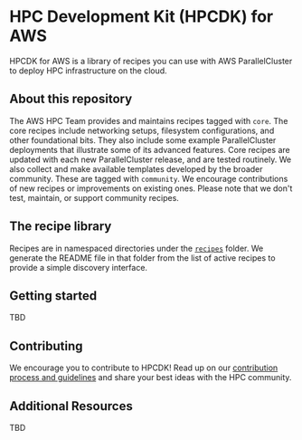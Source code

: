 # HPC Development Kit (HPCDK) for AWS

HPCDK for AWS is a library of recipes you can use with AWS ParallelCluster to deploy HPC infrastructure on the cloud.

## About this repository

The AWS HPC Team provides and maintains recipes tagged with `core`. The core recipes include  networking setups, filesystem configurations, and other foundational bits. They also include some example ParallelCluster deployments that illustrate some of its advanced features. Core recipes are updated with each new ParallelCluster release, and are tested routinely. We also collect and make available templates developed by the broader community. These are tagged with `community`.  We encourage contributions of new recipes or improvements on existing ones. Please note that we don't test, maintain, or support community recipes.

## The recipe library

Recipes are in namespaced directories under the [`recipes`](/recipes/) folder. We generate the README file in that folder from the list of active recipes to provide a simple discovery interface. 

## Getting started

TBD

## Contributing

We encourage you to contribute to HPCDK! Read up on our [contribution process and guidelines](CONTRIBUTING.md) and share your best ideas with the HPC community. 

## Additional Resources

TBD
